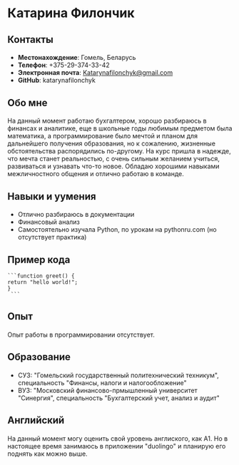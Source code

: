 # Катарина Филончик

 ## Контакты
####
 * **Местонахождение**: Гомель, Беларусь
 * **Телефон**: +375-29-374-33-42
 * **Электронная почта**: Katarynafilonchyk@gmail.com
 * **GitHub**: katarynafilonchyk

 ## Обо мне
####
  На данный момент работаю бухгалтером, хорошо разбираюсь в финансах и аналитике, еще в школьные годы любимым предметом была математика, а программирование было мечтой и планом для дальнейшего получения образования, но к сожалению, жизненные обстоятельства распорядились по-другому. На курс пришла в надежде, что мечта станет реальностью, с очень сильным желанием учиться, развиваться и узнавать что-то новое. Обладаю хорошими навыками межличностного общения и отлично работаю в команде.

 ## Навыки и уумения
####
 * Отлично разбираюсь в документации
 * Финансовый анализ
 * Самостоятельно изучала Python, по урокам на pythonru.com (но отсутствует практика)

## Пример кода
    
    ```function greet() {
    return "hello world!";
    }
     ```
 ## Опыт
 ####
 Опыт работы в программировании отсутствует.

 ## Образование
####
*  СУЗ: "Гомельский государственный политехнический техникум", специальность "Финансы, налоги и налогообложение"
*  ВУЗ: "Московский финансово-прмышленный университет "Синергия", специальность "Бухгалтерский учет, анализ и аудит"
 ## Английский
 ####
  На данный момент могу оценить свой уровень англиского, как А1. Но в настоящее время занимаюсь в приложении "duolingo" и планирую его поднять как можно выше. 


 
